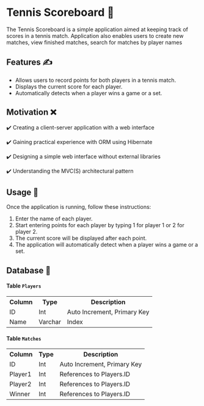 # Tennis Scoreboard 🎾

The Tennis Scoreboard is a simple application aimed at keeping track of scores in a tennis match. Application also enables users to create new matches, view finished matches, search for matches by player names


## Features ✍

- Allows users to record points for both players in a tennis match.
- Displays the current score for each player.
- Automatically detects when a player wins a game or a set.

## Motivation ❌
✔️ Creating a client-server application with a web interface

✔️ Gaining practical experience with ORM using Hibernate

✔️ Designing a simple web interface without external libraries

✔️ Understanding the MVC(S) architectural pattern


## Usage 🧰

Once the application is running, follow these instructions:

1. Enter the name of each player.
2. Start entering points for each player by typing 1 for player 1 or 2 for player 2.
3. The current score will be displayed after each point.
4. The application will automatically detect when a player wins a game or a set.

## Database 🧠

#### Table `Players`
<table>
    <tr>
        <th>Column</th>
        <th>Type</th>
        <th>Description</th>
    </tr>
    <tr>
        <td>ID</td>
        <td>Int</td>
        <td>Auto Increment, Primary Key</td>
    </tr>
    <tr>
        <td>Name</td>
        <td>Varchar</td>
        <td>Index</td>
    </tr>
</table>

#### Table `Matches`
<table>
    <tr>
        <th>Column</th>
        <th>Type</th>
        <th>Description</th>
    </tr>
    <tr>
        <td>ID</td>
        <td>Int</td>
        <td>Auto Increment, Primary Key</td>
    </tr>
    <tr>
        <td>Player1</td>
        <td>Int</td>
        <td>References to Players.ID</td>
    </tr>
    <tr>
        <td>Player2</td>
        <td>Int</td>
        <td>References to Players.ID</td>
    </tr>
    <tr>
        <td>Winner</td>
        <td>Int</td>
        <td>References to Players.ID</td>
    </tr>
</table>
